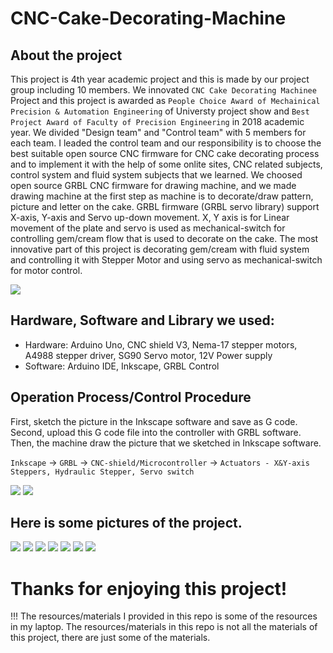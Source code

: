 # CNC-Cake-Decorating-Machine

## About the project
This project is 4th year academic project and this is made by our project group including 10 members. We innovated `CNC Cake Decorating Machinee` Project and this project is awarded as `People Choice Award of Mechainical Precision & Automation Engineering` of Universty project show and `Best Project Award of Faculty of Precision Engineering` in 2018 academic year.
We divided "Design team" and "Control team" with 5 members for each team. I leaded the control team and our responsibility is to choose the best suitable open source CNC firmware for CNC cake decorating process and to implement it with the help of some onlite sites, CNC related subjects, control system and fluid system subjects that we learned. We choosed open source GRBL CNC firmware for drawing machine, and we made drawing machine at the first step as machine is to decorate/draw pattern, picture and letter on the cake. GRBL firmware (GRBL servo library) support X-axis, Y-axis and Servo up-down movement. X, Y axis is for Linear movement of the plate and servo is used as mechanical-switch for controlling gem/cream flow that is used to decorate on the cake. The most innovative part of this project is decorating gem/cream with fluid system and controlling it with Stepper Motor and using servo as mechanical-switch for motor control.

<img src="images/vinyl.PNG">

## Hardware, Software and Library we used:
* Hardware: Arduino Uno, CNC shield V3, Nema-17 stepper motors, A4988 stepper driver, SG90 Servo motor, 12V Power supply
* Software: Arduino IDE, Inkscape, GRBL Control 

## Operation Process/Control Procedure
First, sketch the picture in the Inkscape software and save as G code. Second, upload this G code file into the controller with GRBL software. Then, the machine draw the picture that we sketched in Inkscape software.

`Inkscape` -> `GRBL` -> `CNC-shield/Microcontroller` -> `Actuators - X&Y-axis Steppers, Hydraulic Stepper, Servo switch`

<img src="images/cnc cake lnkscape.PNG">      <img src="images/grbl.PNG">


## Here is some pictures of the project.

<img src="images/circuit.jpg">

<img src="images/ink-laptop.jpg">

<img src="images/img1.jpg">

<img src="images/img2.jpg">

<img src="images/img3.jpg">

<img src="images/img4.jpg">

<img src="images/prj-show.jpg">

# Thanks for enjoying this project!

!!! The resources/materials I provided in this repo is some of the resources in my laptop. The resources/materials in this repo is not all the materials of this project, there are just some of the materials.
